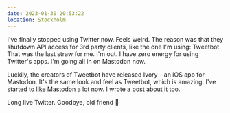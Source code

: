 ```yaml
---
date: 2023-01-30 20:53:22
location: Stockholm
---
```


I've finally stopped using Twitter now. Feels weird. The reason was that they shutdown API access for 3rd party clients, like the one I'm using: Tweetbot. That was the last straw for me. I'm out. I have zero energy for using Twitter's apps. I'm going all in on Mastodon now.

Luckily, the creators of Tweetbot have released Ivory – an iOS app for Mastodon. It's the same look and feel as Tweetbot, which is amazing. I've started to like Mastodon a lot now. I wrote [a post](/writings/mastodon) about it too.

Long live Twitter. Goodbye, old friend 👋
